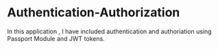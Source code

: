 # Authentication-Authorization

In this application , I have included authentication and authoriation using Passport Module and JWT tokens.
